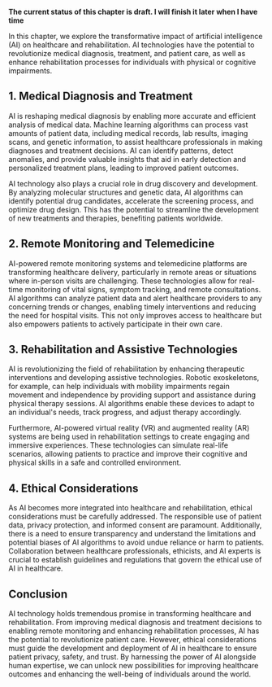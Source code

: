 **The current status of this chapter is draft. I will finish it later when I have time**

In this chapter, we explore the transformative impact of artificial intelligence (AI) on healthcare and rehabilitation. AI technologies have the potential to revolutionize medical diagnosis, treatment, and patient care, as well as enhance rehabilitation processes for individuals with physical or cognitive impairments.

**1. Medical Diagnosis and Treatment**
--------------------------------------

AI is reshaping medical diagnosis by enabling more accurate and efficient analysis of medical data. Machine learning algorithms can process vast amounts of patient data, including medical records, lab results, imaging scans, and genetic information, to assist healthcare professionals in making diagnoses and treatment decisions. AI can identify patterns, detect anomalies, and provide valuable insights that aid in early detection and personalized treatment plans, leading to improved patient outcomes.

AI technology also plays a crucial role in drug discovery and development. By analyzing molecular structures and genetic data, AI algorithms can identify potential drug candidates, accelerate the screening process, and optimize drug design. This has the potential to streamline the development of new treatments and therapies, benefiting patients worldwide.

**2. Remote Monitoring and Telemedicine**
-----------------------------------------

AI-powered remote monitoring systems and telemedicine platforms are transforming healthcare delivery, particularly in remote areas or situations where in-person visits are challenging. These technologies allow for real-time monitoring of vital signs, symptom tracking, and remote consultations. AI algorithms can analyze patient data and alert healthcare providers to any concerning trends or changes, enabling timely interventions and reducing the need for hospital visits. This not only improves access to healthcare but also empowers patients to actively participate in their own care.

**3. Rehabilitation and Assistive Technologies**
------------------------------------------------

AI is revolutionizing the field of rehabilitation by enhancing therapeutic interventions and developing assistive technologies. Robotic exoskeletons, for example, can help individuals with mobility impairments regain movement and independence by providing support and assistance during physical therapy sessions. AI algorithms enable these devices to adapt to an individual's needs, track progress, and adjust therapy accordingly.

Furthermore, AI-powered virtual reality (VR) and augmented reality (AR) systems are being used in rehabilitation settings to create engaging and immersive experiences. These technologies can simulate real-life scenarios, allowing patients to practice and improve their cognitive and physical skills in a safe and controlled environment.

**4. Ethical Considerations**
-----------------------------

As AI becomes more integrated into healthcare and rehabilitation, ethical considerations must be carefully addressed. The responsible use of patient data, privacy protection, and informed consent are paramount. Additionally, there is a need to ensure transparency and understand the limitations and potential biases of AI algorithms to avoid undue reliance or harm to patients. Collaboration between healthcare professionals, ethicists, and AI experts is crucial to establish guidelines and regulations that govern the ethical use of AI in healthcare.

**Conclusion**
--------------

AI technology holds tremendous promise in transforming healthcare and rehabilitation. From improving medical diagnosis and treatment decisions to enabling remote monitoring and enhancing rehabilitation processes, AI has the potential to revolutionize patient care. However, ethical considerations must guide the development and deployment of AI in healthcare to ensure patient privacy, safety, and trust. By harnessing the power of AI alongside human expertise, we can unlock new possibilities for improving healthcare outcomes and enhancing the well-being of individuals around the world.

